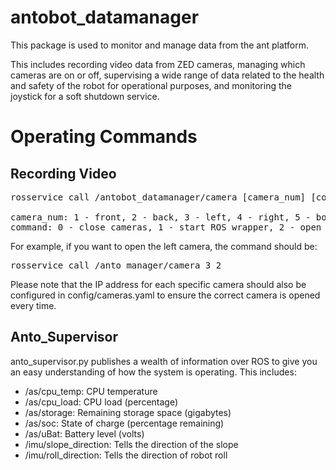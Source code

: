 # antobot_datamanager

This package is used to monitor and manage data from the ant platform.

This includes recording video data from ZED cameras, managing which cameras are on or off, supervising a wide range of data related to the health and safety of the robot for operational purposes, and monitoring the joystick for a soft shutdown service.


# Operating Commands
## Recording Video
<pre>
rosservice call /antobot_datamanager/camera [camera_num] [command]

camera_num: 1 - front, 2 - back, 3 - left, 4 - right, 5 - both left and right
command: 0 - close cameras, 1 - start ROS wrapper, 2 - open cameras, 3 - start video recording, 4 - stop video recording
</pre>

For example, if you want to open the left camera, the command should be: 
<pre>
rosservice call /anto_manager/camera 3 2
</pre>

Please note that the IP address for each specific camera should also be configured in config/cameras.yaml to ensure the correct camera is opened every time.

## Anto_Supervisor

anto_supervisor.py publishes a wealth of information over ROS to give you an easy understanding of how the system is operating. This includes: 
- /as/cpu_temp: CPU temperature <float32>
- /as/cpu_load: CPU load (percentage) <uint8>
- /as/storage: Remaining storage space (gigabytes) <float64>
- /as/soc:  State of charge (percentage remaining) <uint8>
- /as/uBat: Battery level (volts)   <float32>
- /imu/slope_direction: Tells the direction of the slope    <uint8>
- /imu/roll_direction: Tells the direction of robot roll    <uint8>



